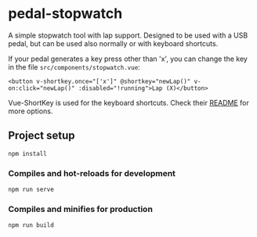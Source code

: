 # pedal-stopwatch

A simple stopwatch tool with lap support. Designed to be used with a USB pedal, but can be used also normally or with keyboard shortcuts.

If your pedal generates a key press other than 'x', you can change the key in the file `src/components/stopwatch.vue`:

    <button v-shortkey.once="['x']" @shortkey="newLap()" v-on:click="newLap()" :disabled="!running">Lap (X)</button>

Vue-ShortKey is used for the keyboard shortcuts. Check their [README](https://github.com/iFgR/vue-shortkey) for more options.


## Project setup
```
npm install
```

### Compiles and hot-reloads for development
```
npm run serve
```

### Compiles and minifies for production
```
npm run build
```

